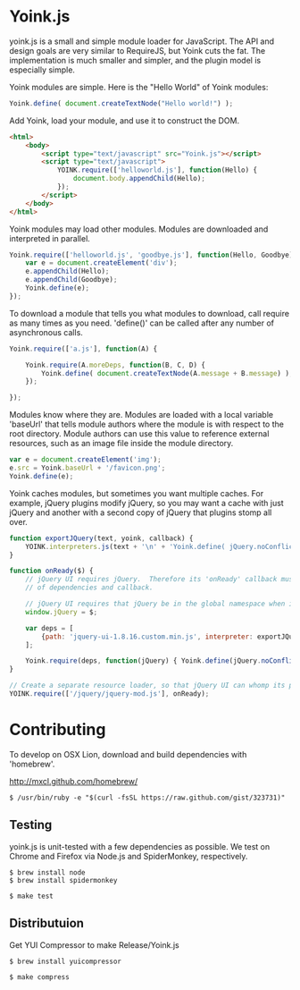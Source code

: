 
Yoink.js
========

yoink.js is a small and simple module loader for JavaScript.  The API and design
goals are very similar to RequireJS, but Yoink cuts the fat.  The implementation
is much smaller and simpler, and the plugin model is especially simple.

Yoink modules are simple.  Here is the "Hello World" of Yoink modules:

~~~javascript
Yoink.define( document.createTextNode("Hello world!") );
~~~

Add Yoink, load your module, and use it to construct the DOM.

~~~html
<html>
    <body>
        <script type="text/javascript" src="Yoink.js"></script>
        <script type="text/javascript">
            YOINK.require(['helloworld.js'], function(Hello) {
                document.body.appendChild(Hello);
            });
        </script>
    </body>
</html>
~~~

Yoink modules may load other modules.  Modules are downloaded and interpreted in
parallel.


~~~javascript
Yoink.require(['helloworld.js', 'goodbye.js'], function(Hello, Goodbye) {
    var e = document.createElement('div');
    e.appendChild(Hello);
    e.appendChild(Goodbye);
    Yoink.define(e);
});
~~~

To download a module that tells you what modules to download, call require
as many times as you need.  'define()' can be called after any number of
asynchronous calls.

~~~javascript
Yoink.require(['a.js'], function(A) {

    Yoink.require(A.moreDeps, function(B, C, D) {
        Yoink.define( document.createTextNode(A.message + B.message) );
    });

});
~~~

Modules know where they are.  Modules are loaded with a local variable 'baseUrl'
that tells module authors where the module is with respect to the root directory.  Module
authors can use this value to reference external resources, such as an image file inside
the module directory.

~~~javascript
var e = document.createElement('img');
e.src = Yoink.baseUrl + '/favicon.png'; 
Yoink.define(e);
~~~

Yoink caches modules, but sometimes you want multiple caches.  For example, jQuery
plugins modify jQuery, so you may want a cache with just jQuery and another with
a second copy of jQuery that plugins stomp all over.

~~~javascript
function exportJQuery(text, yoink, callback) {
    YOINK.interpreters.js(text + '\n' + 'Yoink.define( jQuery.noConflict(true) );', yoink, callback);
}

function onReady($) {
    // jQuery UI requires jQuery.  Therefore its 'onReady' callback must return a second set 
    // of dependencies and callback.

    // jQuery UI requires that jQuery be in the global namespace when it is interpreted.
    window.jQuery = $;

    var deps = [
        {path: 'jquery-ui-1.8.16.custom.min.js', interpreter: exportJQuery}
    ];

    Yoink.require(deps, function(jQuery) { Yoink.define(jQuery.noConflict(true)); });
}

// Create a separate resource loader, so that jQuery UI can whomp its personal copy of jQuery.
YOINK.require(['/jquery/jquery-mod.js'], onReady);
~~~



Contributing
============

To develop on OSX Lion, download and build dependencies with 'homebrew'.

http://mxcl.github.com/homebrew/

    $ /usr/bin/ruby -e "$(curl -fsSL https://raw.github.com/gist/323731)"


Testing
-------

yoink.js is unit-tested with a few dependencies as possible.  We test on
Chrome and Firefox via Node.js and SpiderMonkey, respectively.

    $ brew install node
    $ brew install spidermonkey

    $ make test


Distributuion
-------------

Get YUI Compressor to make Release/Yoink.js

    $ brew install yuicompressor

    $ make compress

